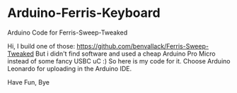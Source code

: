 # Arduino-Ferris-Keyboard
Arduino Code for Ferris-Sweep-Tweaked

Hi,
I build one of those: https://github.com/benvallack/Ferris-Sweep-Tweaked
But i didn't find software and used a cheap Arduino Pro Micro instead of some fancy USBC uC :)
So here is my code for it. Choose Arduino Leonardo for uploading in the Arduino IDE.

Have Fun, Bye

